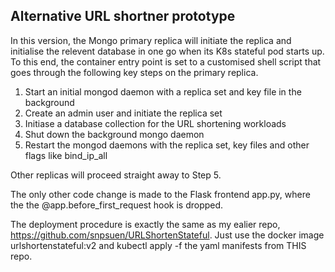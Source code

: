 ## Alternative URL shortner prototype
In this version, the Mongo primary replica will initiate the replica and initialise the relevent database in one go when its K8s stateful pod starts up. To this end, the container entry point is set to a customised shell script that goes through the following key steps on the primary replica.
1.  Start an initial mongod daemon with a replica set and key file in the background
2.  Create an admin user and initiate the replica set
3.  Initiase a database collection for the URL shortening workloads
4.  Shut down the background mongo daemon
5.  Restart the mongod daemons with the replica set, key files and other flags like bind_ip_all

Other replicas will proceed straight away to Step 5.

The only other code change is made to the Flask frontend app.py, where the the @app.before_first_request hook is dropped.

The deployment procedure is exactly the same as my ealier repo, https://github.com/snpsuen/URLShortenStateful. Just use the docker image urlshortenstateful:v2 and kubectl apply -f the yaml manifests from THIS repo.
